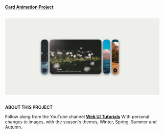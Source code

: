 [**Card Animation Project**](https://patriciazan.github.io/Card-Animation-Project/)

##

![Project Preview](Card.png)

##

**ABOUT THIS PROJECT**

Follow along from the YouTube channel [**Web UI Tutorials**](https://www.youtube.com/watch?v=45mnmy2JUl0) 
With personal changes to images, with the season's themes, Winter, Spring, Summer and Autumn.
